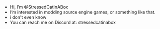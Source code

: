 - Hi, I’m @StressedCatInABox
- I’m interested in modding source engine games, or something like that.
- i don't even know
- You can reach me on Discord at: stressedcatinabox

<!---
StressedCatInABox/StressedCatInABox is a ✨ special ✨ repository because its `README.md` (this file) appears on your GitHub profile.
You can click the Preview link to take a look at your changes.
--->
